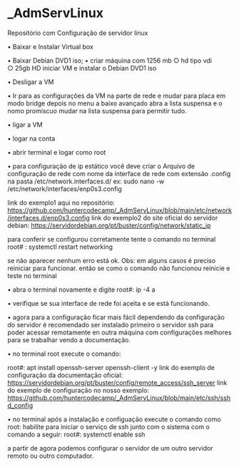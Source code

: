 # _AdmServLinux
Repositório com Configuração de servidor linux

• Baixar e Instalar Virtual box 

•  Baixar Debian DVD1 iso;
•  criar máquina com 1256 mb 
    ○ hd tipo vdi   
    ○ 25gb HD 
    iniciar  VM  e instalar o Debian DVD1 iso

• Desligar a VM 

• Ir para as configurações da VM na parte de rede e mudar para placa em modo bridge depois no menu a baixo avançado abra a lista suspensa e o nomo promíscuo mudar na lista suspensa para permitir tudo.

• ligar a VM 

• logar na conta 

• abrir terminal e logar como root 

• para configuração de ip estático você deve criar o Arquivo de configuração de rede com nome da interface de rede com extensão .config na pasta /etc/network.interfaces.d/
ex: sudo nano -w /etc/network/interfaces/enp0s3.config

link do exemplo1 aqui no repositório: https://github.com/huntercodecamp/_AdmServLinux/blob/main/etc/network/interfaces.d/enp0s3.config
link do exemplo2 do site oficial do servidor debian: https://servidordebian.org/pt/buster/config/network/static_ip

para conferir se configurou corretamente tente o comando no terminal root# : systemctl restart networking 

se não aparecer nenhum erro está ok. 
Obs: em alguns casos é preciso reiniciar para funcionar. 
então se como o comando não funcionou reinicie e teste no terminal 

• abra o terminal novamente e digite root#: ip -4 a

• verifique se sua interface de rede foi aceita e se está funcionando.

• agora para a configuração ficar mais fácil dependendo da configuração do servidor é recomendado ser instalado primeiro o servidor ssh para poder acessar remotamente en outra máquina com configurações melhores para se trabalhar vendo a documentação.

• no terminal root execute o comando: 

  root#: apt install openssh-server openssh-client -y 
link do exemplo de configuração da documentação oficial: https://servidordebian.org/pt/buster/config/remote_access/ssh_server
link do exemplo de configuração no nosso exemplo: https://github.com/huntercodecamp/_AdmServLinux/blob/main/etc/ssh/sshd_config

• no terminal após a instalação e configuação execute o comando como root: 
  habilite para iniciar o serviço de ssh junto com o sistema com o comando a seguir:
  root#: systemctl enable ssh
  
a partir de agora podemos configurar o servidor de um outro servidor remoto ou outro computador.





